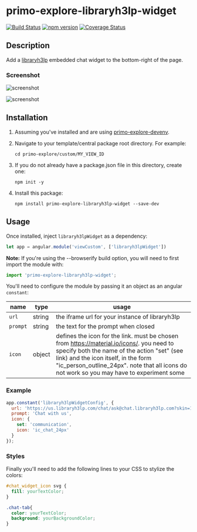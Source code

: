 # primo-explore-libraryh3lp-widget

[![Build Status](https://travis-ci.org/NYULibraries/primo-explore-libraryh3lp-widget.svg?branch=master)](https://travis-ci.org/NYULibraries/primo-explore-libraryh3lp-widget)
[![npm version](https://img.shields.io/npm/v/primo-explore-libraryh3lp-widget.svg)](https://www.npmjs.com/package/primo-explore-libraryh3lp-widget)
[![Coverage Status](https://coveralls.io/repos/github/NYULibraries/primo-explore-libraryh3lp-widget/badge.svg?branch=master)](https://coveralls.io/github/NYULibraries/primo-explore-libraryh3lp-widget?branch=master)

## Description

Add a [libraryh3lp](https://libraryh3lp.com/) embedded chat widget to the bottom-right of the page.

### Screenshot

![screenshot](screenshot1.png)

![screenshot](screenshot2.png)

## Installation

1. Assuming you've installed and are using [primo-explore-devenv](https://github.com/ExLibrisGroup/primo-explore-devenv).

2. Navigate to your template/central package root directory. For example:
    ```
    cd primo-explore/custom/MY_VIEW_ID
    ```
3. If you do not already have a package.json file in this directory, create one:
    ```
    npm init -y
    ```
4. Install this package:
    ```
    npm install primo-explore-libraryh3lp-widget --save-dev
    ```

## Usage

Once installed, inject `libraryh3lpWidget` as a dependency:

```js
let app = angular.module('viewCustom', ['libraryh3lpWidget'])
```

**Note:** If you're using the --browserify build option, you will need to first import the module with:

```js
import 'primo-explore-libraryh3lp-widget';
```

You'll need to configure the module by passing it an object as an angular `constant`:

| name | type | usage |
|------|-------------|--------|
| `url` | string | the iframe url for your instance of libraryh3lp |
| `prompt` | string | the text for the prompt when closed |
| `icon` | object | defines the icon for the link. must be chosen from <https://material.io/icons/>. you need to specify both the name of the action "set" (see link) and the icon itself, in the form "ic_person_outline_24px". note that all icons do not work so you may have to experiment some |

### Example

```js
app.constant('libraryh3lpWidgetConfig', {
  url: 'https://us.libraryh3lp.com/chat/ask@chat.libraryh3lp.com?skin=1',
  prompt: 'Chat with us',
  icon: {
    set: 'communication',
    icon: 'ic_chat_24px'
  }
});
```

### Styles

Finally you'll need to add the following lines to your CSS to stylize the colors:

```css
#chat_widget_icon svg {
  fill: yourTextColor;
}

.chat-tab{
  color: yourTextColor;
  background: yourBackgroundColor;
}
```
